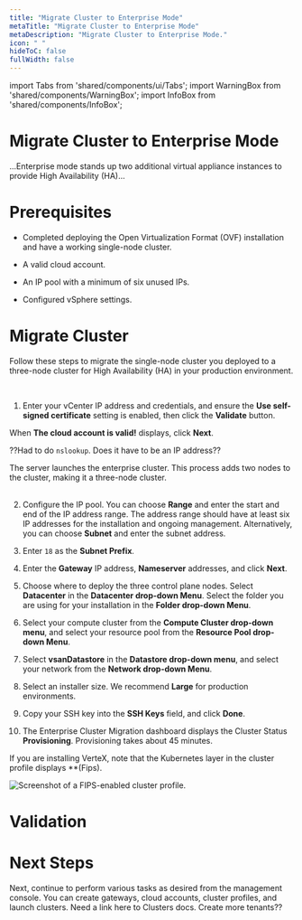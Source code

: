 ```yaml
---
title: "Migrate Cluster to Enterprise Mode"
metaTitle: "Migrate Cluster to Enterprise Mode"
metaDescription: "Migrate Cluster to Enterprise Mode."
icon: " "
hideToC: false
fullWidth: false
---
```


import Tabs from 'shared/components/ui/Tabs';
import WarningBox from 'shared/components/WarningBox';
import InfoBox from 'shared/components/InfoBox';

# Migrate Cluster to Enterprise Mode

...Enterprise mode stands up two additional virtual appliance instances to provide High Availability (HA)...

# Prerequisites

- Completed deploying the Open Virtualization Format (OVF) installation and have a working single-node cluster.


- A valid cloud account.


- An IP pool with a minimum of six unused IPs.


- Configured vSphere settings.



# Migrate Cluster

Follow these steps to migrate the single-node cluster you deployed to a three-node cluster for High Availability (HA) in your production environment.

<br />

1. Enter your vCenter IP address and credentials, and ensure the **Use self-signed certificate** setting is enabled, then click the **Validate** button. 

  When **The cloud account is valid!** displays, click **Next**.  

  ??Had to do ``nslookup``. Does it have to be an IP address??<br />   

  The server launches the enterprise cluster. This process adds two nodes to the cluster, making it a three-node cluster.<br /><br />


2. Configure the IP pool. You can choose **Range** and enter the start and end of the IP address range. The address range should have at least six IP addresses for the installation and ongoing management. Alternatively, you can choose **Subnet** and enter the subnet address.


3. Enter `18` as the **Subnet Prefix**. 


4. Enter the **Gateway** IP address, **Nameserver** addresses, and click **Next**.


5. Choose where to deploy the three control plane nodes. Select **Datacenter** in the **Datacenter drop-down Menu**. Select the folder you are using for your installation in the **Folder drop-down Menu**.


6. Select your compute cluster from the **Compute Cluster drop-down menu**, and select your resource pool from the **Resource Pool drop-down Menu**.


7. Select **vsanDatastore** in the **Datastore drop-down menu**, and select your network from the **Network drop-down Menu**.


8. Select an installer size. We recommend **Large** for production environments. 


9. Copy your SSH key into the **SSH Keys** field, and click **Done**.


10. The Enterprise Cluster Migration dashboard displays the Cluster Status **Provisioning**. Provisioning takes about 45 minutes.

  If you are installing VerteX, note that the Kubernetes layer in the cluster profile displays **(Fips).

  ![Screenshot of a FIPS-enabled cluster profile.](/vertex_cluster-profile-k8s-fips.png) 



# Validation



# Next Steps

Next, continue to perform various tasks as desired from the management console. You can create gateways, cloud accounts, cluster profiles, and launch clusters. Need a link here to Clusters docs. Create more tenants??

<br />


<br />


<br />


<br />